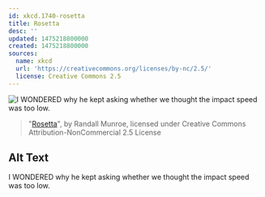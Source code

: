 ```yaml
---
id: xkcd.1740-rosetta
title: Rosetta
desc: ''
updated: 1475218800000
created: 1475218800000
sources:
  name: xkcd
  url: 'https://creativecommons.org/licenses/by-nc/2.5/'
  license: Creative Commons 2.5
---
```

![I WONDERED why he kept asking whether we thought the impact speed was too low.](https://imgs.xkcd.com/comics/rosetta.png)
> "[Rosetta](https://xkcd.com/1740/)", by Randall Munroe, licensed under Creative Commons Attribution-NonCommercial 2.5 License

## Alt Text
I WONDERED why he kept asking whether we thought the impact speed was too low.
